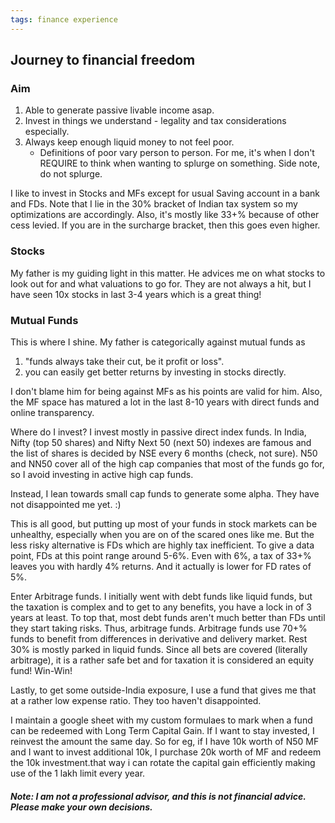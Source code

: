 ```yaml
---
tags: finance experience
---
```


## Journey to financial freedom

### Aim

1. Able to generate passive livable income asap.
2. Invest in things we understand - legality and tax considerations especially.
3. Always keep enough liquid money to not feel poor.
	* Definitions of poor vary person to person. For me, it's when I don't REQUIRE to think when wanting to splurge on something. Side note, do not splurge.

I like to invest in Stocks and MFs except for usual Saving account in a bank and FDs. Note that I lie in the 30% bracket of Indian tax system so my optimizations are accordingly. Also, it's mostly like 33+% because of other cess levied. If you are in the surcharge bracket, then this goes even higher.

### Stocks

My father is my guiding light in this matter. He advices me on what stocks to look out for and what valuations to go for. They are not always a hit, but I have seen 10x stocks in last 3-4 years which is a great thing!

### Mutual Funds

This is where I shine. My father is categorically against mutual funds as
1. "funds always take their cut, be it profit or loss".
2. you can easily get better returns by investing in stocks directly.

I don't blame him for being against MFs as his points are valid for him. Also, the MF space has matured a lot in the last 8-10 years with direct funds and online transparency.

Where do I invest?
I invest mostly in passive direct index funds. In India, Nifty (top 50 shares) and Nifty Next 50 (next 50) indexes are famous and the list of shares is decided by NSE every 6 months (check, not sure). N50 and NN50 cover all of the high cap companies that most of the funds go for, so I avoid investing in active high cap funds.

Instead, I lean towards small cap funds to generate some alpha. They have not disappointed me yet. :)

This is all good, but putting up most of your funds in stock markets can be unhealthy, especially when you are on of the scared ones like me. But the less risky alternative is FDs which are highly tax inefficient. To give a data point, FDs at this point range around 5-6%. Even with 6%, a tax of 33+% leaves you with hardly 4% returns. And it actually is lower for FD rates of 5%.

Enter Arbitrage funds. I initially went with debt funds like liquid funds, but the taxation is complex and to get to any benefits, you have a lock in of 3 years at least. To top that, most debt funds aren't much better than FDs until they start taking risks. Thus, arbitrage funds.
Arbitrage funds use 70+% funds to benefit from differences in derivative and delivery market. Rest 30% is mostly parked in liquid funds. Since all bets are covered (literally arbitrage), it is a rather safe bet and for taxation it is considered an equity fund! Win-Win!

Lastly, to get some outside-India exposure, I use a fund that gives me that at a rather low expense ratio. They too haven't disappointed.

I maintain a google sheet with my custom formulaes to mark when a fund can be redeemed with Long Term Capital Gain. If I want to stay invested, I reinvest the amount the same day. So for eg, if I have 10k worth of N50 MF and I want to invest additional 10k, I purchase 20k worth of MF and redeem the 10k investment.that way i can rotate the capital gain efficiently making use of the 1 lakh limit every year.


##### Note: I am not a professional advisor, and this is not financial advice. Please make your own decisions.
